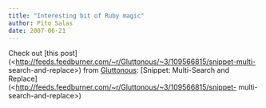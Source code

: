 ```yaml
---
title: "Interesting bit of Ruby magic"
author: Pito Salas
date: 2007-06-21
---
```




Check out [this
post](<http://feeds.feedburner.com/~r/Gluttonous/~3/109566815/snippet-multi-
search-and-replace>) from [Gluttonous](<http://glu.ttono.us/>): [Snippet:
Multi-Search and
Replace](<http://feeds.feedburner.com/~r/Gluttonous/~3/109566815/snippet-
multi-search-and-replace>)



